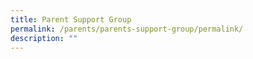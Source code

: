 ```yaml
---
title: Parent Support Group
permalink: /parents/parents-support-group/permalink/
description: ""
---
```

